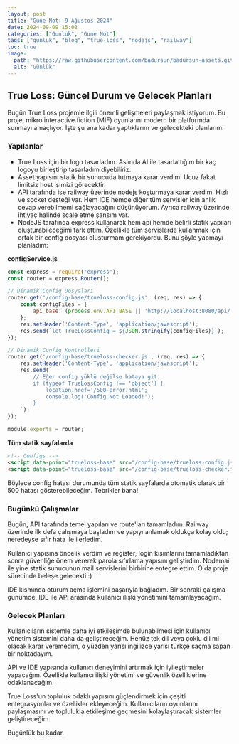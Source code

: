 ```yaml
---
layout: post
title: "Güne Not: 9 Ağustos 2024"
date: 2024-09-09 15:02
categories: ["Gunluk", "Gune Not"]
tags: ["gunluk", "blog", "true-loss", "nodejs", "railway"]
toc: true
image:
  path: "https://raw.githubusercontent.com/badursun/badursun-assets.github.io/refs/heads/main/img/gunluk-66eea9a9de6e4.webp"
  alt: "Günlük"
---
```


## True Loss: Güncel Durum ve Gelecek Planları
Bugün True Loss projemle ilgili önemli gelişmeleri paylaşmak istiyorum. Bu proje, mikro interactive fiction (MIF) oyunlarını modern bir platformda sunmayı amaçlıyor. İşte şu ana kadar yaptıklarım ve gelecekteki planlarım:

### Yapılanlar

- True Loss için bir logo tasarladım. Aslında AI ile tasarlattığım bir kaç logoyu birleştirip tasarladım diyebiliriz.
- Asset yapısını statik bir sunucuda tutmaya karar verdim. Ucuz fakat limitsiz host işimizi görecektir.
- API tarafında ise railway üzerinde nodejs koşturmaya karar verdim. Hızlı ve socket desteği var. Hem IDE hemde diğer tüm servisler için anlık cevap verebilmemi sağlayacağını düşünüyorum. Ayrıca railway üzerinde ihtiyaç halinde scale etme şansım var.
- NodeJS tarafında express kullanarak hem api hemde belirli statik yapıları oluşturabileceğimi fark ettim. Özellikle tüm servislerde kullanmak için ortak bir config dosyası oluşturmam gerekiyordu. Bunu şöyle yapmayı planladım:

**configService.js**
```javascript
const express = require('express');
const router = express.Router();

// Dinamik Config Dosyaları
router.get('/config-base/trueloss-config.js', (req, res) => {
    const configFiles = {
        api_base: (process.env.API_BASE || 'http://localhost:8080/api/')
    };
    res.setHeader('Content-Type', 'application/javascript');
    res.send(`let TrueLossConfig = ${JSON.stringify(configFiles)}`);
});

// Dinamik Config Kontrolleri
router.get('/config-base/trueloss-checker.js', (req, res) => {
    res.setHeader('Content-Type', 'application/javascript');
    res.send(`
        // Eğer config yüklü değilse hataya git.
        if (typeof TrueLossConfig !== 'object') {
            location.href='/500-error.html';
            console.log('Config Not Loaded!');
        }
    `);
});

module.exports = router;
```

**Tüm statik sayfalarda**
```html
<!-- Configs -->
<script data-point="trueloss-base" src="/config-base/trueloss-config.js"></script>
<script data-point="trueloss-base" src="/config-base/trueloss-checker.js"></script>
```

Böylece config hatası durumunda tüm statik sayfalarda otomatik olarak bir 500 hatası gösterebileceğim. Tebrikler bana!

### Bugünkü Çalışmalar
Bugün, API tarafında temel yapıları ve route'ları tamamladım. Railway üzerinde ilk defa çalışmaya başladım ve yapıyı anlamak oldukça kolay oldu; neredeyse sıfır hata ile ilerledim. 

Kullanıcı yapısına öncelik verdim ve register, login kısımlarını tamamladıktan sonra güvenliğe önem vererek parola sıfırlama yapısını geliştirdim. Nodemail ile yine statik sunucunun mail servislerini birbirine entegre ettim. O da proje sürecinde beleşe gelecekti :)

IDE kısmında oturum açma işlemini başarıyla bağladım. Bir sonraki çalışma günümde, IDE ile API arasında kullanıcı ilişki yönetimini tamamlayacağım.

### Gelecek Planları

Kullanıcıların sistemle daha iyi etkileşimde bulunabilmesi için kullanıcı yönetim sistemini daha da geliştireceğim. Henüz tek dil veya çoklu dil mi olacak karar veremedim, o yüzden yarısı ingilizce yarısı türkçe saçma sapan bir noktadayım.
  
API ve IDE yapısında kullanıcı deneyimini artırmak için iyileştirmeler yapacağım. Özellikle kullanıcı ilişki yönetimi ve güvenlik özelliklerine odaklanacağım.

True Loss'un topluluk odaklı yapısını güçlendirmek için çeşitli entegrasyonlar ve özellikler ekleyeceğim. Kullanıcıların oyunlarını paylaşmasını ve toplulukla etkileşime geçmesini kolaylaştıracak sistemler geliştireceğim.

Bugünlük bu kadar.